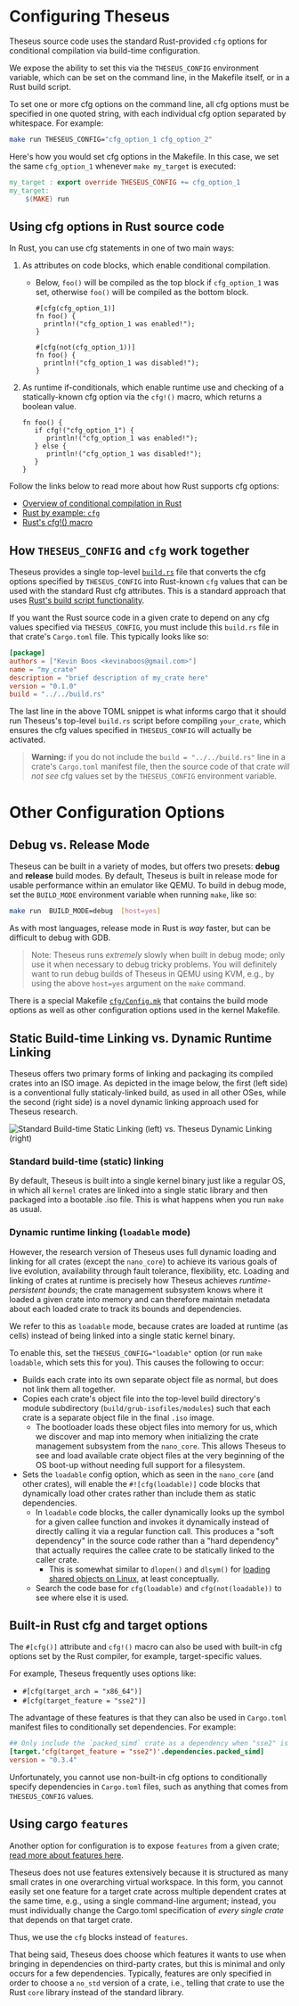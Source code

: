
# Configuring Theseus

Theseus source code uses the standard Rust-provided `cfg` options for conditional compilation via build-time configuration. 

We expose the ability to set this via the `THESEUS_CONFIG` environment variable, which can be set on the command line, in the Makefile itself, or in a Rust build script. 

To set one or more cfg options on the command line, all cfg options must be specified in one quoted string, with each individual cfg option separated by whitespace. For example:
```sh
make run THESEUS_CONFIG="cfg_option_1 cfg_option_2"
```

Here's how you would set cfg options in the Makefile. In this case, we set the same `cfg_option_1` whenever `make my_target` is executed:
```mk
my_target : export override THESEUS_CONFIG += cfg_option_1
my_target:
    $(MAKE) run
```

## Using cfg options in Rust source code

In Rust, you can use cfg statements in one of two main ways:
1. As attributes on code blocks, which enable conditional compilation.
    * Below, `foo()` will be compiled as the top block if `cfg_option_1` was set, otherwise `foo()` will be compiled as the bottom block. 
        ```rust,no_run,no_playground
        #[cfg(cfg_option_1)]
        fn foo() {
          println!("cfg_option_1 was enabled!");
        }

        #[cfg(not(cfg_option_1))]
        fn foo() {
          println!("cfg_option_1 was disabled!");
        }
        ```

2. As runtime if-conditionals, which enable runtime use and checking of a statically-known cfg option via the `cfg!()` macro, which returns a boolean value.
    ```rust,no_run,no_playground
    fn foo() {
       if cfg!("cfg_option_1") {
          println!("cfg_option_1 was enabled!");
       } else {
          println!("cfg_option_1 was disabled!");
       }
    }
    ```

Follow the links below to read more about how Rust supports cfg options:
* [Overview of conditional compilation in Rust](https://doc.rust-lang.org/reference/conditional-compilation.html)
* [Rust by example: `cfg`](https://doc.rust-lang.org/rust-by-example/attribute/cfg.html)
* [Rust's cfg!() macro](https://doc.rust-lang.org/std/macro.cfg.html)

 

## How `THESEUS_CONFIG` and `cfg` work together

Theseus provides a single top-level [`build.rs`](https://github.com/theseus-os/Theseus/blob/theseus_main/build.rs) file that converts the cfg options specified by `THESEUS_CONFIG` into Rust-known `cfg` values that can be used with the standard Rust cfg attributes. 
This is a standard approach that uses [Rust's build script functionality](https://doc.rust-lang.org/cargo/reference/build-scripts.html).

If you want the Rust source code in a given crate to depend on any cfg values specified via `THESEUS_CONFIG`, you must include this `build.rs` file in that crate's `Cargo.toml` file. 
This typically looks like so:
```toml
[package]
authors = ["Kevin Boos <kevinaboos@gmail.com>"]
name = "my_crate"
description = "brief description of my_crate here"
version = "0.1.0"
build = "../../build.rs"
```
The last line in the above TOML snippet is what informs cargo that it should run Theseus's top-level `build.rs` script before compiling `your_crate`, which ensures the cfg values specified in `THESEUS_CONFIG` will actually be activated.

> **Warning:** if you do not include the `build = "../../build.rs"` line in a crate's `Cargo.toml` manifest file, then the source code of that crate *will not see* cfg values set by the `THESEUS_CONFIG` environment variable.


# Other Configuration Options



## Debug vs. Release Mode

Theseus can be built in a variety of modes, but offers two presets: **debug** and **release** build modes.
By default, Theseus is built in release mode for usable performance within an emulator like QEMU.
To build in debug mode, set the `BUILD_MODE` environment variable when running `make`, like so:
```sh
make run  BUILD_MODE=debug  [host=yes]
```

As with most languages, release mode in Rust is *way* faster, but can be difficult to debug with GDB.

> Note: Theseus runs *extremely* slowly when built in debug mode; only use it when necessary to debug tricky problems. You will definitely want to run debug builds of Theseus in QEMU using KVM, e.g., by using the above `host=yes` argument on the `make` command.


There is a special Makefile [`cfg/Config.mk`](https://github.com/theseus-os/Theseus/blob/theseus_main/cfg/Config.mk) that contains the build mode options as well as other configuration options used in the kernel Makefile.


## Static Build-time Linking vs. Dynamic Runtime Linking

Theseus offers two primary forms of linking and packaging its compiled crates into an ISO image.
As depicted in the image below, the first (left side) is a conventional fully staticaly-linked build, as used in all other OSes,
while the second (right side) is a novel dynamic linking approach used for Theseus research. 

![Standard Build-time Static Linking (left) vs. Theseus Dynamic Linking (right)](images/boot_image.svg)


### Standard build-time (static) linking
By default, Theseus is built into a single kernel binary just like a regular OS, in which all `kernel` crates are linked into a single static library and then packaged into a bootable .iso file.
This is what happens when you run `make` as usual. 

###  Dynamic runtime linking (`loadable` mode)
However, the research version of Theseus uses full dynamic loading and linking for all crates (except the `nano_core`) to achieve its various goals of live evolution, availability through fault tolerance, flexibility, etc. 
Loading and linking of crates at runtime is precisely how Theseus achieves *runtime-persistent bounds*; the crate management subsystem knows where it loaded a given crate into memory and can therefore maintain metadata about each loaded crate to track its bounds and dependencies. 

We refer to this as `loadable` mode, because crates are loaded at runtime (as cells) instead of being linked into a single static kernel binary.

To enable this, set the `THESEUS_CONFIG="loadable"` option (or run `make loadable`, which sets this for you). This causes the following to occur:

* Builds each crate into its own separate object file as normal, but does not link them all together. 
* Copies each crate's object file into the top-level build directory's module subdirectory (`build/grub-isofiles/modules`) such that each crate is a separate object file in the final `.iso` image.
    * The bootloader loads these object files into memory for us, which we discover and map into memory when initializing the crate management subsystem from the `nano_core`. This allows Theseus to see and load available crate object files at the very beginning of the OS boot-up without needing full support for a filesystem. 
* Sets the `loadable` config option, which as seen in the `nano_core` (and other crates), will enable the `#![cfg(loadable)]` code blocks that dynamically load other crates rather than include them as static dependencies.
    * In `loadable` code blocks, the caller dynamically looks up the symbol for a given callee function and invokes it dynamically instead of directly calling it via a regular function call. This produces a "soft dependency" in the source code rather than a "hard dependency" that actually requires the callee crate to be statically linked to the caller crate.
        * This is somewhat similar to `dlopen()` and `dlsym()` for [loading shared objects on Linux](https://man7.org/linux/man-pages/man3/dlsym.3.html), at least conceptually.
    * Search the code base for `cfg(loadable)` and `cfg(not(loadable))` to see where else it is used. 


## Built-in Rust cfg and target options
The `#[cfg()]` attribute and `cfg!()` macro can also be used with built-in cfg options set by the Rust compiler, for example, target-specific values. 

For example, Theseus frequently uses options like:
* `#[cfg(target_arch = "x86_64")]`
* `#[cfg(target_feature = "sse2")]`

The advantage of these features is that they can also be used in `Cargo.toml` manifest files to conditionally set dependencies. For example:
```toml
## Only include the `packed_simd` crate as a dependency when "sse2" is enabled.
[target.'cfg(target_feature = "sse2")'.dependencies.packed_simd]
version = "0.3.4"
```

Unfortunately, you cannot use non-built-in cfg options to conditionally specify dependencies in `Cargo.toml` files, such as anything that comes from `THESEUS_CONFIG` values. 


## Using cargo `features`

Another option for configuration is to expose `features` from a given crate; [read more about features here](https://doc.rust-lang.org/cargo/reference/features.html). 

Theseus does not use features extensively because it is structured as many small crates in one overarching virtual workspace. In this form, you cannot easily set one feature for a target crate across multiple dependent crates at the same time, e.g., using a single command-line argument; instead, you must individually change the Cargo.toml specification of *every single crate* that depends on that target crate. 

Thus, we use the `cfg` blocks instead of `features`. 

That being said, Theseus does choose which features it wants to use when bringing in dependencies on third-party crates, but this is minimal and only occurs for a few dependencies. Typically, features are only specified in order to choose a `no_std` version of a crate, i.e., telling that crate to use the Rust `core` library instead of the standard library.